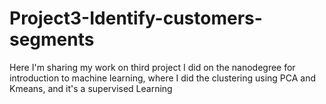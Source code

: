 # Project3-Identify-customers-segments
Here I'm sharing my work on third project I did on the nanodegree for introduction to machine learning, where I did the clustering using
PCA and Kmeans, and it's a supervised Learning
